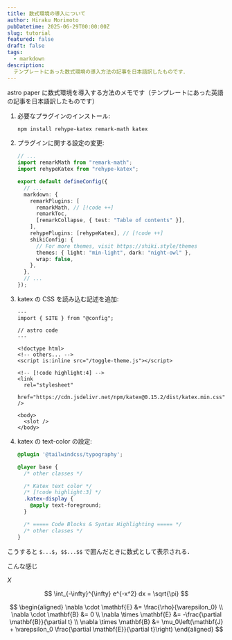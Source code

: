 ```yaml
---
title: 数式環境の導入について
author: Hiraku Morimoto
pubDatetime: 2025-06-29T00:00:00Z
slug: tutorial
featured: false
draft: false
tags:
  - markdown
description:
  テンプレートにあった数式環境の導入方法の記事を日本語訳したものです．
---
```



astro paper に数式環境を導入する方法のメモです（テンプレートにあった英語の記事を日本語訳したものです）


1. 必要なプラグインのインストール:

   ```bash
   npm install rehype-katex remark-math katex
   ```

2. プラグインに関する設定の変更:

   ```ts file=astro.config.ts
   // ...
   import remarkMath from "remark-math";
   import rehypeKatex from "rehype-katex";

   export default defineConfig({
     // ...
     markdown: {
       remarkPlugins: [
         remarkMath, // [!code ++]
         remarkToc,
         [remarkCollapse, { test: "Table of contents" }],
       ],
       rehypePlugins: [rehypeKatex], // [!code ++]
       shikiConfig: {
         // For more themes, visit https://shiki.style/themes
         themes: { light: "min-light", dark: "night-owl" },
         wrap: false,
       },
     },
     // ...
   });
   ```

3. katex の CSS を読み込む記述を追加: 

   ```astro file=src/layouts/Layout.astro
   ---
   import { SITE } from "@config";

   // astro code
   ---

   <!doctype html>
   <!-- others... -->
   <script is:inline src="/toggle-theme.js"></script>

   <!-- [!code highlight:4] -->
   <link
     rel="stylesheet"
     href="https://cdn.jsdelivr.net/npm/katex@0.15.2/dist/katex.min.css"
   />

   <body>
     <slot />
   </body>
   ```

4. katex の text-color の設定: 

   ```css file=src/styles/typography.css
   @plugin '@tailwindcss/typography';

   @layer base {
     /* other classes */

     /* Katex text color */
     /* [!code highlight:3] */
     .katex-display {
       @apply text-foreground;
     }

     /* ===== Code Blocks & Syntax Highlighting ===== */
     /* other classes */
   }
   ```

こうすると `$...$`，`$$...$$` で囲んだときに数式として表示される．

こんな感じ

$X$

$$ \int_{-\infty}^{\infty} e^{-x^2} dx = \sqrt{\pi} $$

$$
\begin{aligned}
\nabla \cdot \mathbf{E} &= \frac{\rho}{\varepsilon_0} \\
\nabla \cdot \mathbf{B} &= 0 \\
\nabla \times \mathbf{E} &= -\frac{\partial \mathbf{B}}{\partial t} \\
\nabla \times \mathbf{B} &= \mu_0\left(\mathbf{J} + \varepsilon_0 \frac{\partial \mathbf{E}}{\partial t}\right)
\end{aligned}
$$


